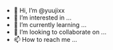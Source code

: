 - 👋 Hi, I’m @yuujixx
- 👀 I’m interested in ...
- 🌱 I’m currently learning ...
- 💞️ I’m looking to collaborate on ...
- 📫 How to reach me ...

<!---
yuujixx/yuujixx is a ✨ special ✨ repository because its `README.md` (this file) appears on your GitHub profile.
You can click the Preview link to take a look at your changes.
--->
